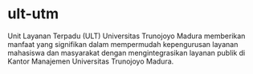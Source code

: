 # ult-utm
Unit Layanan Terpadu (ULT) Universitas Trunojoyo Madura memberikan manfaat yang signifikan dalam mempermudah kepengurusan layanan mahasiswa dan masyarakat dengan mengintegrasikan layanan publik di Kantor Manajemen Universitas Trunojoyo Madura.
